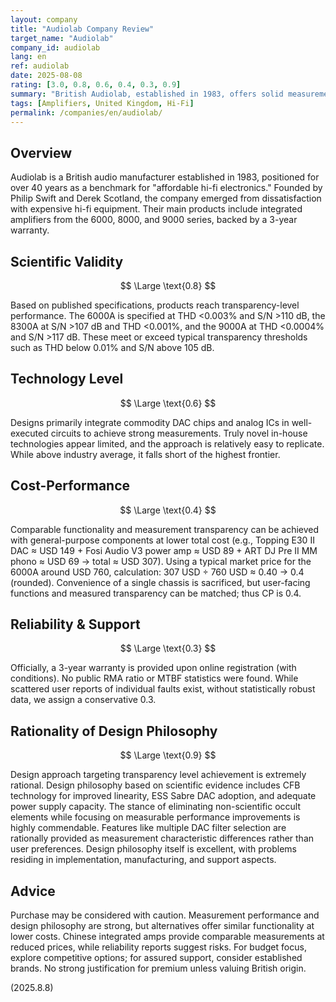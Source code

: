 ```yaml
---
layout: company
title: "Audiolab Company Review"
target_name: "Audiolab"
company_id: audiolab
lang: en
ref: audiolab
date: 2025-08-08
rating: [3.0, 0.8, 0.6, 0.4, 0.3, 0.9]
summary: "British Audiolab, established in 1983, offers solid measurement performance at transparency levels using off-the-shelf designs, but faces competition from lower-priced alternatives with similar functionality and has notable reliability concerns."
tags: [Amplifiers, United Kingdom, Hi-Fi]
permalink: /companies/en/audiolab/
---
```


## Overview

Audiolab is a British audio manufacturer established in 1983, positioned for over 40 years as a benchmark for "affordable hi-fi electronics." Founded by Philip Swift and Derek Scotland, the company emerged from dissatisfaction with expensive hi-fi equipment. Their main products include integrated amplifiers from the 6000, 8000, and 9000 series, backed by a 3-year warranty.

## Scientific Validity

$$ \Large \text{0.8} $$

Based on published specifications, products reach transparency-level performance. The 6000A is specified at THD <0.003% and S/N >110 dB, the 8300A at S/N >107 dB and THD <0.001%, and the 9000A at THD <0.0004% and S/N >117 dB. These meet or exceed typical transparency thresholds such as THD below 0.01% and S/N above 105 dB.

## Technology Level

$$ \Large \text{0.6} $$

Designs primarily integrate commodity DAC chips and analog ICs in well-executed circuits to achieve strong measurements. Truly novel in-house technologies appear limited, and the approach is relatively easy to replicate. While above industry average, it falls short of the highest frontier.

## Cost-Performance

$$ \Large \text{0.4} $$

Comparable functionality and measurement transparency can be achieved with general-purpose components at lower total cost (e.g., Topping E30 II DAC ≈ USD 149 + Fosi Audio V3 power amp ≈ USD 89 + ART DJ Pre II MM phono ≈ USD 69 → total ≈ USD 307). Using a typical market price for the 6000A around USD 760, calculation: 307 USD ÷ 760 USD ≈ 0.40 → 0.4 (rounded). Convenience of a single chassis is sacrificed, but user-facing functions and measured transparency can be matched; thus CP is 0.4.

## Reliability & Support

$$ \Large \text{0.3} $$

Officially, a 3-year warranty is provided upon online registration (with conditions). No public RMA ratio or MTBF statistics were found. While scattered user reports of individual faults exist, without statistically robust data, we assign a conservative 0.3.

## Rationality of Design Philosophy

$$ \Large \text{0.9} $$

Design approach targeting transparency level achievement is extremely rational. Design philosophy based on scientific evidence includes CFB technology for improved linearity, ESS Sabre DAC adoption, and adequate power supply capacity. The stance of eliminating non-scientific occult elements while focusing on measurable performance improvements is highly commendable. Features like multiple DAC filter selection are rationally provided as measurement characteristic differences rather than user preferences. Design philosophy itself is excellent, with problems residing in implementation, manufacturing, and support aspects.

## Advice

Purchase may be considered with caution. Measurement performance and design philosophy are strong, but alternatives offer similar functionality at lower costs. Chinese integrated amps provide comparable measurements at reduced prices, while reliability reports suggest risks. For budget focus, explore competitive options; for assured support, consider established brands. No strong justification for premium unless valuing British origin.

(2025.8.8)
